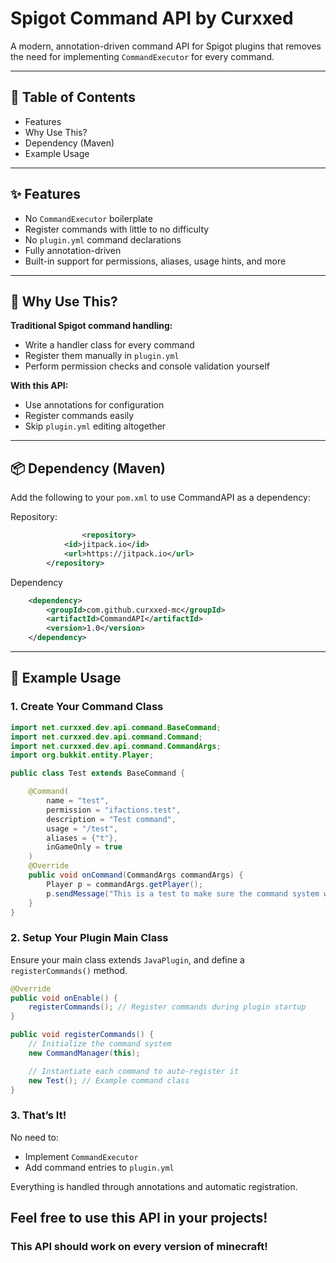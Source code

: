 # Spigot Command API by Curxxed

A modern, annotation-driven command API for Spigot plugins that removes the need for implementing `CommandExecutor` for every command.

---

## 📑 Table of Contents

- Features
- Why Use This?
- Dependency (Maven)
- Example Usage

---

## ✨ Features

- No `CommandExecutor` boilerplate
- Register commands with little to no difficulty
- No `plugin.yml` command declarations
- Fully annotation-driven
- Built-in support for permissions, aliases, usage hints, and more

---

## 🧠 Why Use This?

**Traditional Spigot command handling:**
- Write a handler class for every command
- Register them manually in `plugin.yml`
- Perform permission checks and console validation yourself

**With this API:**
- Use annotations for configuration
- Register commands easily
- Skip `plugin.yml` editing altogether

---

## 📦 Dependency (Maven)

Add the following to your `pom.xml` to use CommandAPI as a dependency:

Repository:

```xml
                <repository>
		    <id>jitpack.io</id>
		    <url>https://jitpack.io</url>
		</repository>
```

Dependency

```xml
	<dependency>
	    <groupId>com.github.curxxed-mc</groupId>
	    <artifactId>CommandAPI</artifactId>
	    <version>1.0</version>
	</dependency>

```

---

## 🚀 Example Usage

### 1. Create Your Command Class

```java
import net.curxxed.dev.api.command.BaseCommand;
import net.curxxed.dev.api.command.Command;
import net.curxxed.dev.api.command.CommandArgs;
import org.bukkit.entity.Player;

public class Test extends BaseCommand {

    @Command(
        name = "test",
        permission = "ifactions.test",
        description = "Test command",
        usage = "/test",
        aliases = {"t"},
        inGameOnly = true
    )
    @Override
    public void onCommand(CommandArgs commandArgs) {
        Player p = commandArgs.getPlayer();
        p.sendMessage("This is a test to make sure the command system works!");
    }
}
```

### 2. Setup Your Plugin Main Class

Ensure your main class extends `JavaPlugin`, and define a `registerCommands()` method.

```java
@Override
public void onEnable() {
    registerCommands(); // Register commands during plugin startup
}

public void registerCommands() {
    // Initialize the command system
    new CommandManager(this);

    // Instantiate each command to auto-register it
    new Test(); // Example command class
}
```

### 3. That’s It!

No need to:
- Implement `CommandExecutor`
- Add command entries to `plugin.yml`

Everything is handled through annotations and automatic registration.


## Feel free to use this API in your projects!

### This API should work on every version of minecraft!
